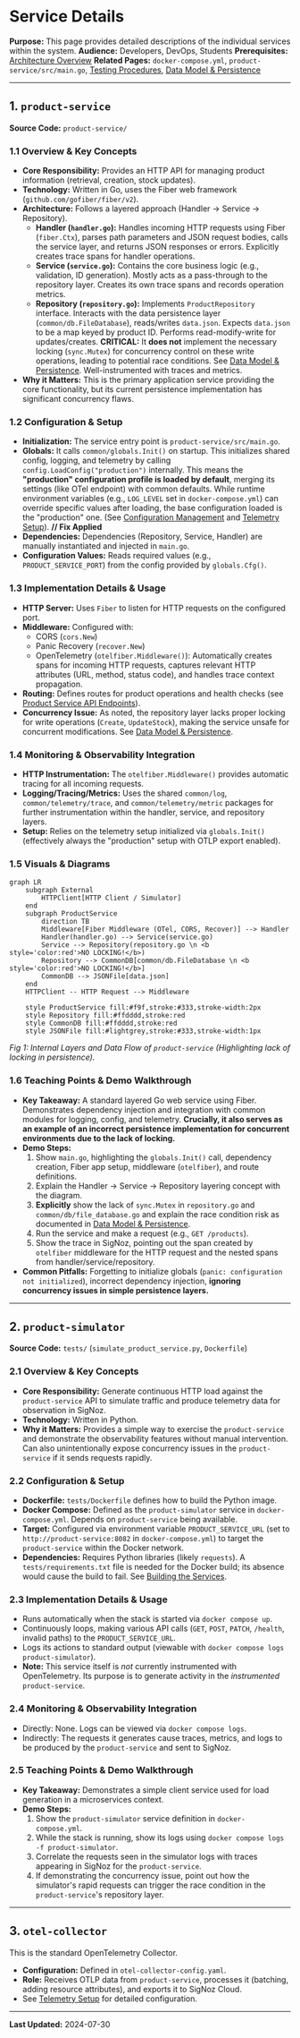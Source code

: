 # Service Details

**Purpose:** This page provides detailed descriptions of the individual services within the system.
**Audience:** Developers, DevOps, Students
**Prerequisites:** [Architecture Overview](./Architecture_Overview.md)
**Related Pages:** `docker-compose.yml`, `product-service/src/main.go`, [Testing Procedures](../../development/Testing_Procedures.md), [Data Model & Persistence](./Data_Model_&_Persistence.md)

---

## 1. `product-service`

**Source Code:** `product-service/`

### 1.1 Overview & Key Concepts

*   **Core Responsibility:** Provides an HTTP API for managing product information (retrieval, creation, stock updates).
*   **Technology:** Written in Go, uses the Fiber web framework (`github.com/gofiber/fiber/v2`).
*   **Architecture:** Follows a layered approach (Handler -> Service -> Repository).
    *   **Handler (`handler.go`):** Handles incoming HTTP requests using Fiber (`fiber.Ctx`), parses path parameters and JSON request bodies, calls the service layer, and returns JSON responses or errors. Explicitly creates trace spans for handler operations.
    *   **Service (`service.go`):** Contains the core business logic (e.g., validation, ID generation). Mostly acts as a pass-through to the repository layer. Creates its own trace spans and records operation metrics.
    *   **Repository (`repository.go`):** Implements `ProductRepository` interface. Interacts with the data persistence layer (`common/db.FileDatabase`), reads/writes `data.json`. Expects `data.json` to be a map keyed by product ID. Performs read-modify-write for updates/creates. **CRITICAL:** It **does not** implement the necessary locking (`sync.Mutex`) for concurrency control on these write operations, leading to potential race conditions. See [Data Model & Persistence](./Data_Model_&_Persistence.md). Well-instrumented with traces and metrics.
*   **Why it Matters:** This is the primary application service providing the core functionality, but its current persistence implementation has significant concurrency flaws.

### 1.2 Configuration & Setup

*   **Initialization:** The service entry point is `product-service/src/main.go`.
*   **Globals:** It calls `common/globals.Init()` on startup. This initializes shared config, logging, and telemetry by calling `config.LoadConfig("production")` internally. This means the **"production" configuration profile is loaded by default**, merging its settings (like OTel endpoint) with common defaults. While runtime environment variables (e.g., `LOG_LEVEL` set in `docker-compose.yml`) can override specific values after loading, the base configuration loaded is the "production" one. (See [Configuration Management](../../development/Configuration_Management.md) and [Telemetry Setup](../../monitoring/Telemetry_Setup.md)). **// Fix Applied**
*   **Dependencies:** Dependencies (Repository, Service, Handler) are manually instantiated and injected in `main.go`.
*   **Configuration Values:** Reads required values (e.g., `PRODUCT_SERVICE_PORT`) from the config provided by `globals.Cfg()`.

### 1.3 Implementation Details & Usage

*   **HTTP Server:** Uses `Fiber` to listen for HTTP requests on the configured port.
*   **Middleware:** Configured with:
    *   CORS (`cors.New`)
    *   Panic Recovery (`recover.New`)
    *   OpenTelemetry (`otelfiber.Middleware()`): Automatically creates spans for incoming HTTP requests, captures relevant HTTP attributes (URL, method, status code), and handles trace context propagation.
*   **Routing:** Defines routes for product operations and health checks (see [Product Service API Endpoints](../../features/product_service/Product_Service_API_Endpoints.md)).
*   **Concurrency Issue:** As noted, the repository layer lacks proper locking for write operations (`Create`, `UpdateStock`), making the service unsafe for concurrent modifications. See [Data Model & Persistence](./Data_Model_&_Persistence.md).

### 1.4 Monitoring & Observability Integration

*   **HTTP Instrumentation:** The `otelfiber.Middleware()` provides automatic tracing for all incoming requests.
*   **Logging/Tracing/Metrics:** Uses the shared `common/log`, `common/telemetry/trace`, and `common/telemetry/metric` packages for further instrumentation within the handler, service, and repository layers.
*   **Setup:** Relies on the telemetry setup initialized via `globals.Init()` (effectively always the "production" setup with OTLP export enabled).

### 1.5 Visuals & Diagrams

```mermaid
graph LR
    subgraph External
        HTTPClient[HTTP Client / Simulator]
    end
    subgraph ProductService
        direction TB
        Middleware[Fiber Middleware (OTel, CORS, Recover)] --> Handler
        Handler(handler.go) --> Service(service.go)
        Service --> Repository(repository.go \n <b style='color:red'>NO LOCKING!</b>)
        Repository --> CommonDB[common/db.FileDatabase \n <b style='color:red'>NO LOCKING!</b>]
        CommonDB --> JSONFile[data.json]
    end
    HTTPClient -- HTTP Request --> Middleware

    style ProductService fill:#f9f,stroke:#333,stroke-width:2px
    style Repository fill:#ffdddd,stroke:red
    style CommonDB fill:#ffdddd,stroke:red
    style JSONFile fill:#lightgrey,stroke:#333,stroke-width:1px
```
*Fig 1: Internal Layers and Data Flow of `product-service` (Highlighting lack of locking in persistence).*

### 1.6 Teaching Points & Demo Walkthrough

*   **Key Takeaway:** A standard layered Go web service using Fiber. Demonstrates dependency injection and integration with common modules for logging, config, and telemetry. **Crucially, it also serves as an example of an incorrect persistence implementation for concurrent environments due to the lack of locking.**
*   **Demo Steps:**
    1.  Show `main.go`, highlighting the `globals.Init()` call, dependency creation, Fiber app setup, middleware (`otelfiber`), and route definitions.
    2.  Explain the Handler -> Service -> Repository layering concept with the diagram.
    3.  **Explicitly** show the lack of `sync.Mutex` in `repository.go` and `common/db/file_database.go` and explain the race condition risk as documented in [Data Model & Persistence](./Data_Model_&_Persistence.md).
    4.  Run the service and make a request (e.g., `GET /products`).
    5.  Show the trace in SigNoz, pointing out the span created by `otelfiber` middleware for the HTTP request and the nested spans from handler/service/repository.
*   **Common Pitfalls:** Forgetting to initialize globals (`panic: configuration not initialized`), incorrect dependency injection, **ignoring concurrency issues in simple persistence layers.**

---

## 2. `product-simulator`

**Source Code:** `tests/` (`simulate_product_service.py`, `Dockerfile`)

### 2.1 Overview & Key Concepts

*   **Core Responsibility:** Generate continuous HTTP load against the `product-service` API to simulate traffic and produce telemetry data for observation in SigNoz.
*   **Technology:** Written in Python.
*   **Why it Matters:** Provides a simple way to exercise the `product-service` and demonstrate the observability features without manual intervention. Can also unintentionally expose concurrency issues in the `product-service` if it sends requests rapidly.

### 2.2 Configuration & Setup

*   **Dockerfile:** `tests/Dockerfile` defines how to build the Python image.
*   **Docker Compose:** Defined as the `product-simulator` service in `docker-compose.yml`. Depends on `product-service` being available.
*   **Target:** Configured via environment variable `PRODUCT_SERVICE_URL` (set to `http://product-service:8082` in `docker-compose.yml`) to target the `product-service` within the Docker network.
*   **Dependencies:** Requires Python libraries (likely `requests`). A `tests/requirements.txt` file is needed for the Docker build; its absence would cause the build to fail. See [Building the Services](../../development/Building_the_Services.md).

### 2.3 Implementation Details & Usage

*   Runs automatically when the stack is started via `docker compose up`.
*   Continuously loops, making various API calls (`GET`, `POST`, `PATCH`, `/health`, invalid paths) to the `PRODUCT_SERVICE_URL`.
*   Logs its actions to standard output (viewable with `docker compose logs product-simulator`).
*   **Note:** This service itself is *not* currently instrumented with OpenTelemetry. Its purpose is to generate activity in the *instrumented* `product-service`.

### 2.4 Monitoring & Observability Integration

*   Directly: None. Logs can be viewed via `docker compose logs`.
*   Indirectly: The requests it generates cause traces, metrics, and logs to be produced by the `product-service` and sent to SigNoz.

### 2.5 Teaching Points & Demo Walkthrough

*   **Key Takeaway:** Demonstrates a simple client service used for load generation in a microservices context.
*   **Demo Steps:**
    1.  Show the `product-simulator` service definition in `docker-compose.yml`.
    2.  While the stack is running, show its logs using `docker compose logs -f product-simulator`.
    3.  Correlate the requests seen in the simulator logs with traces appearing in SigNoz for the `product-service`.
    4.  If demonstrating the concurrency issue, point out how the simulator's rapid requests can trigger the race condition in the `product-service`'s repository layer.

---

## 3. `otel-collector`

This is the standard OpenTelemetry Collector.
*   **Configuration:** Defined in `otel-collector-config.yaml`.
*   **Role:** Receives OTLP data from `product-service`, processes it (batching, adding resource attributes), and exports it to SigNoz Cloud.
*   See [Telemetry Setup](../../monitoring/Telemetry_Setup.md) for detailed configuration.

---

**Last Updated:** 2024-07-30
